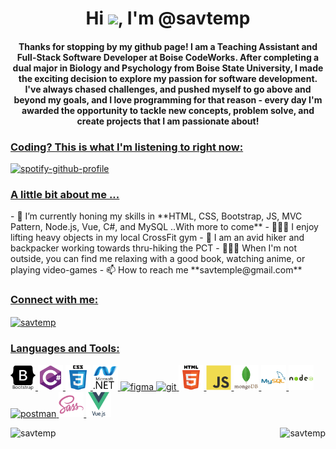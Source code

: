 <h1 align="center">Hi <img src="https://raw.githubusercontent.com/MartinHeinz/MartinHeinz/master/wave.gif" width="50px">, I'm @savtemp</h1>

<h4 align="center">Thanks for stopping by my github page! I am a Teaching Assistant and Full-Stack Software Developer at Boise CodeWorks. After completing a dual major in Biology and Psychology from Boise State University, I made the exciting decision to explore my passion for software development. I've always chased challenges, and pushed myself to go above and beyond my goals, and I love programming for that reason - every day I'm awarded the opportunity to tackle new concepts, problem solve, and create projects that I am passionate about!</h4>




<h3 align="left"><ins>Coding? This is what I'm listening to right now:</ins></h3>

[![spotify-github-profile](https://spotify-github-profile.vercel.app/api/view?uid=1259910573&cover_image=true&theme=novatorem&show_offline=true&background_color=000000&bar_color=ea76f9&bar_color_cover=false)](https://spotify-github-profile.vercel.app/api/view?uid=1259910573&redirect=true)



<h3 align="left"><ins>A little bit about me ...</ins></h3>
- 🌱 I’m currently honing my skills in **HTML, CSS, Bootstrap, JS, MVC Pattern, Node.js, Vue, C#, and MySQL ..With more to come**
- 🏋🏻‍♀️ I enjoy lifting heavy objects in my local CrossFit gym
- 🥾 I am an avid hiker and backpacker working towards thru-hiking the PCT
- 💆🏻‍♀️ When I'm not outside, you can find me relaxing with a good book, watching anime, or playing video-games 
- 📫 How to reach me **savtemple@gmail.com**

<h3 align="left"><ins>Connect with me:</ins></h3>
<p align="left">
<a href="https://linkedin.com/in/savtemp" target="blank"><img align="center" src="https://raw.githubusercontent.com/rahuldkjain/github-profile-readme-generator/master/src/images/icons/Social/linked-in-alt.svg" alt="savtemp" height="30" width="40" /></a>
</p>

<h3 align="left"><ins>Languages and Tools:</ins></h3>
<p align="left"> <a href="https://getbootstrap.com" target="_blank" rel="noreferrer"> <img src="https://raw.githubusercontent.com/devicons/devicon/master/icons/bootstrap/bootstrap-plain-wordmark.svg" alt="bootstrap" width="40" height="40"/> </a> <a href="https://www.w3schools.com/cs/" target="_blank" rel="noreferrer"> <img src="https://raw.githubusercontent.com/devicons/devicon/master/icons/csharp/csharp-original.svg" alt="csharp" width="40" height="40"/> </a> <a href="https://www.w3schools.com/css/" target="_blank" rel="noreferrer"> <img src="https://raw.githubusercontent.com/devicons/devicon/master/icons/css3/css3-original-wordmark.svg" alt="css3" width="40" height="40"/> </a> <a href="https://dotnet.microsoft.com/" target="_blank" rel="noreferrer"> <img src="https://raw.githubusercontent.com/devicons/devicon/master/icons/dot-net/dot-net-original-wordmark.svg" alt="dotnet" width="40" height="40"/> </a> <a href="https://www.figma.com/" target="_blank" rel="noreferrer"> <img src="https://www.vectorlogo.zone/logos/figma/figma-icon.svg" alt="figma" width="40" height="40"/> </a> <a href="https://git-scm.com/" target="_blank" rel="noreferrer"> <img src="https://www.vectorlogo.zone/logos/git-scm/git-scm-icon.svg" alt="git" width="40" height="40"/> </a> <a href="https://www.w3.org/html/" target="_blank" rel="noreferrer"> <img src="https://raw.githubusercontent.com/devicons/devicon/master/icons/html5/html5-original-wordmark.svg" alt="html5" width="40" height="40"/> </a> <a href="https://developer.mozilla.org/en-US/docs/Web/JavaScript" target="_blank" rel="noreferrer"> <img src="https://raw.githubusercontent.com/devicons/devicon/master/icons/javascript/javascript-original.svg" alt="javascript" width="40" height="40"/> </a> <a href="https://www.mongodb.com/" target="_blank" rel="noreferrer"> <img src="https://raw.githubusercontent.com/devicons/devicon/master/icons/mongodb/mongodb-original-wordmark.svg" alt="mongodb" width="40" height="40"/> </a> <a href="https://www.mysql.com/" target="_blank" rel="noreferrer"> <img src="https://raw.githubusercontent.com/devicons/devicon/master/icons/mysql/mysql-original-wordmark.svg" alt="mysql" width="40" height="40"/> </a> <a href="https://nodejs.org" target="_blank" rel="noreferrer"> <img src="https://raw.githubusercontent.com/devicons/devicon/master/icons/nodejs/nodejs-original-wordmark.svg" alt="nodejs" width="40" height="40"/> </a> <a href="https://postman.com" target="_blank" rel="noreferrer"> <img src="https://www.vectorlogo.zone/logos/getpostman/getpostman-icon.svg" alt="postman" width="40" height="40"/> </a> <a href="https://sass-lang.com" target="_blank" rel="noreferrer"> <img src="https://raw.githubusercontent.com/devicons/devicon/master/icons/sass/sass-original.svg" alt="sass" width="40" height="40"/> </a> <a href="https://vuejs.org/" target="_blank" rel="noreferrer"> <img src="https://raw.githubusercontent.com/devicons/devicon/master/icons/vuejs/vuejs-original-wordmark.svg" alt="vuejs" width="40" height="40"/> </a> </p>

<p><img align="left" src="https://github-readme-stats.vercel.app/api/top-langs?username=savtemp&show_icons=true&locale=en&layout=compact" alt="savtemp" /></p>

<p>&nbsp;<img align="right" src="https://github-readme-stats.vercel.app/api?username=savtemp&show_icons=true&locale=en" alt="savtemp" /></p>




<!---
savtemp/savtemp is a ✨ special ✨ repository because its `README.md` (this file) appears on your GitHub profile.
You can click the Preview link to take a look at your changes.
--->
